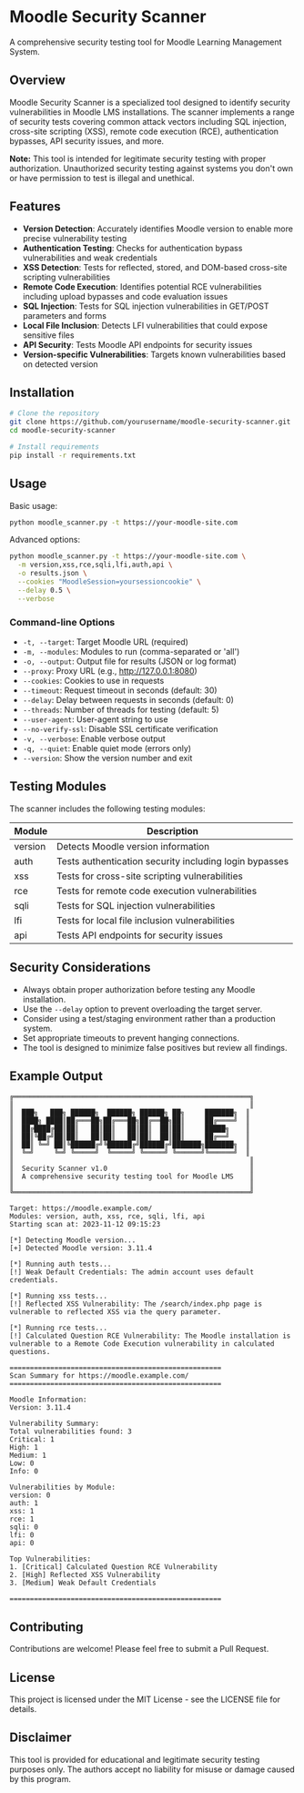 # Moodle Security Scanner

A comprehensive security testing tool for Moodle Learning Management System.

## Overview

Moodle Security Scanner is a specialized tool designed to identify security vulnerabilities in Moodle LMS installations. The scanner implements a range of security tests covering common attack vectors including SQL injection, cross-site scripting (XSS), remote code execution (RCE), authentication bypasses, API security issues, and more.

**Note:** This tool is intended for legitimate security testing with proper authorization. Unauthorized security testing against systems you don't own or have permission to test is illegal and unethical.

## Features

- **Version Detection**: Accurately identifies Moodle version to enable more precise vulnerability testing
- **Authentication Testing**: Checks for authentication bypass vulnerabilities and weak credentials
- **XSS Detection**: Tests for reflected, stored, and DOM-based cross-site scripting vulnerabilities
- **Remote Code Execution**: Identifies potential RCE vulnerabilities including upload bypasses and code evaluation issues
- **SQL Injection**: Tests for SQL injection vulnerabilities in GET/POST parameters and forms
- **Local File Inclusion**: Detects LFI vulnerabilities that could expose sensitive files
- **API Security**: Tests Moodle API endpoints for security issues
- **Version-specific Vulnerabilities**: Targets known vulnerabilities based on detected version

## Installation

```bash
# Clone the repository
git clone https://github.com/yourusername/moodle-security-scanner.git
cd moodle-security-scanner

# Install requirements
pip install -r requirements.txt
```

## Usage

Basic usage:

```bash
python moodle_scanner.py -t https://your-moodle-site.com
```

Advanced options:

```bash
python moodle_scanner.py -t https://your-moodle-site.com \
  -m version,xss,rce,sqli,lfi,auth,api \
  -o results.json \
  --cookies "MoodleSession=yoursessioncookie" \
  --delay 0.5 \
  --verbose
```

### Command-line Options

- `-t, --target`: Target Moodle URL (required)
- `-m, --modules`: Modules to run (comma-separated or 'all')
- `-o, --output`: Output file for results (JSON or log format)
- `--proxy`: Proxy URL (e.g., http://127.0.0.1:8080)
- `--cookies`: Cookies to use in requests
- `--timeout`: Request timeout in seconds (default: 30)
- `--delay`: Delay between requests in seconds (default: 0)
- `--threads`: Number of threads for testing (default: 5)
- `--user-agent`: User-agent string to use
- `--no-verify-ssl`: Disable SSL certificate verification
- `-v, --verbose`: Enable verbose output
- `-q, --quiet`: Enable quiet mode (errors only)
- `--version`: Show the version number and exit

## Testing Modules

The scanner includes the following testing modules:

| Module  | Description                                            |
| ------- | ------------------------------------------------------ |
| version | Detects Moodle version information                     |
| auth    | Tests authentication security including login bypasses |
| xss     | Tests for cross-site scripting vulnerabilities         |
| rce     | Tests for remote code execution vulnerabilities        |
| sqli    | Tests for SQL injection vulnerabilities                |
| lfi     | Tests for local file inclusion vulnerabilities         |
| api     | Tests API endpoints for security issues                |

## Security Considerations

- Always obtain proper authorization before testing any Moodle installation.
- Use the `--delay` option to prevent overloading the target server.
- Consider using a test/staging environment rather than a production system.
- Set appropriate timeouts to prevent hanging connections.
- The tool is designed to minimize false positives but review all findings.

## Example Output

```
╔══════════════════════════════════════════════════════════╗
║                                                          ║
║  ███╗   ███╗ ██████╗  ██████╗ ██████╗ ██╗     ███████╗  ║
║  ████╗ ████║██╔═══██╗██╔═══██╗██╔══██╗██║     ██╔════╝  ║
║  ██╔████╔██║██║   ██║██║   ██║██║  ██║██║     █████╗    ║
║  ██║╚██╔╝██║██║   ██║██║   ██║██║  ██║██║     ██╔══╝    ║
║  ██║ ╚═╝ ██║╚██████╔╝╚██████╔╝██████╔╝███████╗███████╗  ║
║  ╚═╝     ╚═╝ ╚═════╝  ╚═════╝ ╚═════╝ ╚══════╝╚══════╝  ║
║                                                          ║
║  Security Scanner v1.0                                   ║
║  A comprehensive security testing tool for Moodle LMS    ║
║                                                          ║
╚══════════════════════════════════════════════════════════╝

Target: https://moodle.example.com/
Modules: version, auth, xss, rce, sqli, lfi, api
Starting scan at: 2023-11-12 09:15:23

[*] Detecting Moodle version...
[+] Detected Moodle version: 3.11.4

[*] Running auth tests...
[!] Weak Default Credentials: The admin account uses default credentials.

[*] Running xss tests...
[!] Reflected XSS Vulnerability: The /search/index.php page is vulnerable to reflected XSS via the query parameter.

[*] Running rce tests...
[!] Calculated Question RCE Vulnerability: The Moodle installation is vulnerable to a Remote Code Execution vulnerability in calculated questions.

====================================================
Scan Summary for https://moodle.example.com/
====================================================

Moodle Information:
Version: 3.11.4

Vulnerability Summary:
Total vulnerabilities found: 3
Critical: 1
High: 1
Medium: 1
Low: 0
Info: 0

Vulnerabilities by Module:
version: 0
auth: 1
xss: 1
rce: 1
sqli: 0
lfi: 0
api: 0

Top Vulnerabilities:
1. [Critical] Calculated Question RCE Vulnerability
2. [High] Reflected XSS Vulnerability
3. [Medium] Weak Default Credentials

====================================================
```

## Contributing

Contributions are welcome! Please feel free to submit a Pull Request.

## License

This project is licensed under the MIT License - see the LICENSE file for details.

## Disclaimer

This tool is provided for educational and legitimate security testing purposes only. The authors accept no liability for misuse or damage caused by this program.
